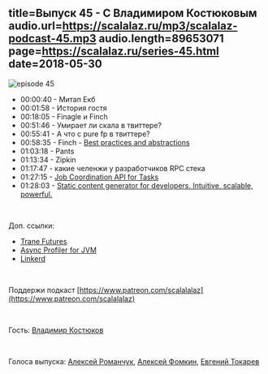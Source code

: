 title=Выпуск 45 - С Владимиром Костюковым
audio.url=https://scalalaz.ru/mp3/scalalaz-podcast-45.mp3
audio.length=89653071
page=https://scalalaz.ru/series-45.html
date=2018-05-30
----

![episode 45](https://scalalaz.ru/img/episode45.jpg)

* 00:00:40 - Митап Екб
* 00:01:58 - История гостя
* 00:18:05 - Finagle и Finch
* 00:51:46 - Умирает ли скала в твиттере?
* 00:55:41 - А что с pure fp в твиттере?
* 00:58:35 - Finch - [Best practices and abstractions](https://github.com/finagle/finch/issues/263)
* 01:03:18 - Pants
* 01:13:34 - Zipkin
* 01:17:47 - какие челенжи у разработчиков RPC стека
* 01:27:15 - [Job Coordination API for Tasks](https://github.com/KenSuenobu/scattersphere)
* 01:28:03 - [Static content generator for developers. Intuitive, scalable, powerful.](https://github.com/sake92/hepek)

<br/>

Доп. ссылки:

- [Trane Futures](https://github.com/traneio/future)
- [Async Profiler for JVM](https://github.com/jvm-profiling-tools)
- [Linkerd](https://github.com/linkerd/linkerd)

<br/>

Поддержи подкаст [https://www.patreon.com/scalalalaz](https://www.patreon.com/scalalalaz)

<br/>

Гость:
[Владимир Костюков](https://twitter.com/vkostyukov)

<br/>

Голоса выпуска:
[Алексей Романчук](https://github.com/13h3r),
[Алексей Фомкин](https://github.com/fomkin),
[Евгений Токарев](https://twitter.com/strobegen)
